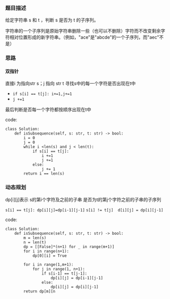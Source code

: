 ### 题目描述
给定字符串 s 和 t ，判断 s 是否为 t 的子序列。

字符串的一个子序列是原始字符串删除一些（也可以不删除）字符而不改变剩余字符相对位置形成的新字符串。（例如，"ace"是"abcde"的一个子序列，而"aec"不是）

### 思路
#### 双指针
直接i 为指向str s；j 指向 str t
寻找s中的每一个字符是否出现在t中

- `if s[i] == t[j]: i+=1,j+=1`
-  `j +=1`

最后判断是否每一个字符都按顺序出现在t中

code:
```
class Solution:
    def isSubsequence(self, s: str, t: str) -> bool:
        i = 0
        j = 0
        while i <len(s) and j < len(t):
            if s[i] == t[j]:
                i +=1 
                j +=1
            else:
                j += 1
        return i == len(s)
```


### 动态规划

dp[i][j]表示 s的第i个字符及之前的子串 是否为t的第j个字符之前的子串的子序列

`s[i] == t[j]: dp[i][j]=dp[i-1][j-1]`
`s[i] != t[j]  d[i][j] = dp[i][j-1]`

code:
```
class Solution:
    def isSubsequence(self, s: str, t: str) -> bool:
        m = len(s)
        n = len(t)
        dp = [[False]*(n+1) for _ in range(m+1)]
        for i in range(n+1):
            dp[0][i] = True

        for i in range(1,m+1):
            for j in range(1, n+1):
                if s[i-1] == t[j-1]:
                    dp[i][j] = dp[i-1][j-1]
                else:
                    dp[i][j] = dp[i][j-1]
        return dp[m][n
```
